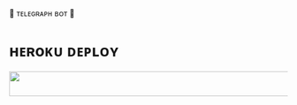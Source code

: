 
💝 ᴛᴇʟᴇɢʀᴀᴘʜ ʙᴏᴛ 🔰


# ʜᴇʀoᴋᴜ ᴅᴇᴘʟᴏʏ
<p align="center"><a href="https://heroku.com/deploy?template=https://github.com/Santhoshpodilibot/Telegraph-Bot.git"> <img src="https://img.shields.io/badge/Deploy%20To%20Heroku-sparkle?style=for-the-badge&logo=heroku" width="1350" height="45.45"/></a></p
